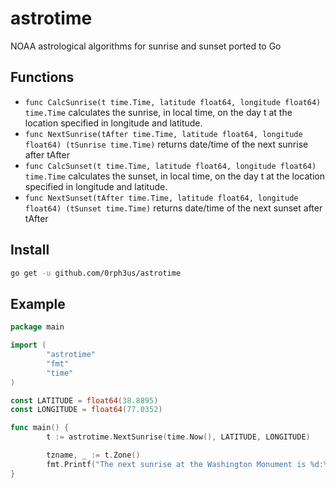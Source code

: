 # astrotime


NOAA astrological algorithms for sunrise and sunset ported to Go


## Functions

- `func CalcSunrise(t time.Time, latitude float64, longitude float64) time.Time` calculates the sunrise, in local time, on the day t at the location specified in longitude and latitude.  
- `func NextSunrise(tAfter time.Time, latitude float64, longitude float64) (tSunrise time.Time)` returns date/time of the next sunrise after tAfter  
- `func CalcSunset(t time.Time, latitude float64, longitude float64) time.Time` calculates the sunset, in local time,  on the day t at the location specified in longitude and latitude.  
- `func NextSunset(tAfter time.Time, latitude float64, longitude float64) (tSunset time.Time)` returns date/time of the next sunset after tAfter  


## Install

``` sh
go get -u github.com/0rph3us/astrotime
```

## Example

```go
package main

import (
        "astrotime"
        "fmt"
        "time"
)

const LATITUDE = float64(38.8895)
const LONGITUDE = float64(77.0352)

func main() {
        t := astrotime.NextSunrise(time.Now(), LATITUDE, LONGITUDE)

        tzname, _ := t.Zone()
        fmt.Printf("The next sunrise at the Washington Monument is %d:%02d %s on %d/%d/%d.\n", t.Hour(), t.Minute(), tzname, t.Month(), t.Day(), t.Year())
}
```
